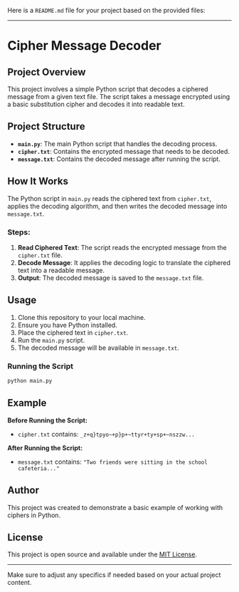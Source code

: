 Here is a `README.md` file for your project based on the provided files:

---

# Cipher Message Decoder

## Project Overview

This project involves a simple Python script that decodes a ciphered message from a given text file. The script takes a message encrypted using a basic substitution cipher and decodes it into readable text. 

## Project Structure

- **`main.py`**: The main Python script that handles the decoding process.
- **`cipher.txt`**: Contains the encrypted message that needs to be decoded.
- **`message.txt`**: Contains the decoded message after running the script.

## How It Works

The Python script in `main.py` reads the ciphered text from `cipher.txt`, applies the decoding algorithm, and then writes the decoded message into `message.txt`.

### Steps:

1. **Read Ciphered Text**: The script reads the encrypted message from the `cipher.txt` file.
2. **Decode Message**: It applies the decoding logic to translate the ciphered text into a readable message.
3. **Output**: The decoded message is saved to the `message.txt` file.

## Usage

1. Clone this repository to your local machine.
2. Ensure you have Python installed.
3. Place the ciphered text in `cipher.txt`.
4. Run the `main.py` script.
5. The decoded message will be available in `message.txt`.

### Running the Script

```bash
python main.py
```

## Example

**Before Running the Script:**
- `cipher.txt` contains: `_z+q}tpyo~+p}p+~ttyr+ty+sp+~nszzw...`

**After Running the Script:**
- `message.txt` contains: `"Two friends were sitting in the school cafeteria..."`

## Author

This project was created to demonstrate a basic example of working with ciphers in Python.

## License

This project is open source and available under the [MIT License](LICENSE).

---

Make sure to adjust any specifics if needed based on your actual project content.
